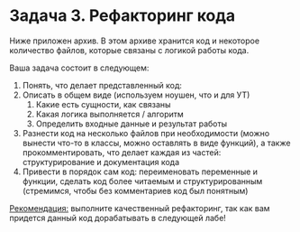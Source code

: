 # Задача 3. Рефакторинг кода

Ниже приложен архив. В этом архиве хранится код и некоторое количество файлов, которые связаны
с логикой работы кода.

Ваша задача состоит в следующем:

1. Понять, что делает представленный код:
2. Описать в общем виде (используем ноушен, что и для УТ)
   1. Какие есть сущности, как связаны
   2. Какая логика выполняется / алгоритм
   3. Определить входные данные и результат работы
3. Разнести код на несколько файлов при необходимости (можно вынести что-то в классы, можно оставлять в виде функций), а также прокомментировать, что делает каждая из частей: структурирование и документация кода
4. Привести в порядок сам код: переименовать переменные и функции, сделать код более читаемым и структурированным (стремимся, чтобы без комментариев код был понятным)

<u>Рекомендация:</u> выполните качественный рефакторинг, так как вам придется данный код дорабатывать в следующей лабе!
